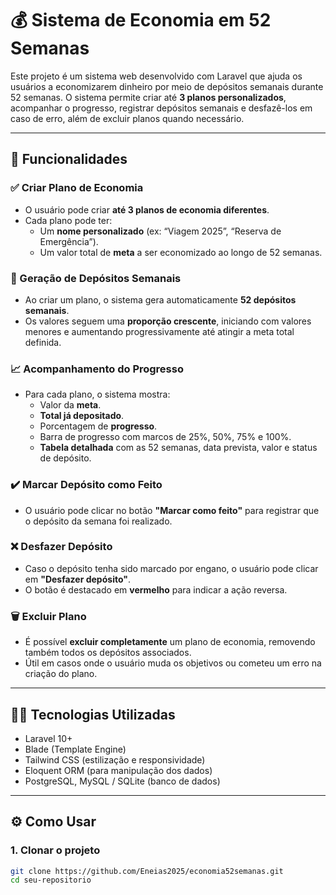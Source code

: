 # 💰 Sistema de Economia em 52 Semanas

Este projeto é um sistema web desenvolvido com Laravel que ajuda os usuários a economizarem dinheiro por meio de depósitos semanais durante 52 semanas. O sistema permite criar até **3 planos personalizados**, acompanhar o progresso, registrar depósitos semanais e desfazê-los em caso de erro, além de excluir planos quando necessário.

---

## 📌 Funcionalidades

### ✅ Criar Plano de Economia
- O usuário pode criar **até 3 planos de economia diferentes**.
- Cada plano pode ter:
  - Um **nome personalizado** (ex: “Viagem 2025”, “Reserva de Emergência”).
  - Um valor total de **meta** a ser economizado ao longo de 52 semanas.

### 📅 Geração de Depósitos Semanais
- Ao criar um plano, o sistema gera automaticamente **52 depósitos semanais**.
- Os valores seguem uma **proporção crescente**, iniciando com valores menores e aumentando progressivamente até atingir a meta total definida.

### 📈 Acompanhamento do Progresso
- Para cada plano, o sistema mostra:
  - Valor da **meta**.
  - **Total já depositado**.
  - Porcentagem de **progresso**.
  - Barra de progresso com marcos de 25%, 50%, 75% e 100%.
  - **Tabela detalhada** com as 52 semanas, data prevista, valor e status de depósito.

### ✔️ Marcar Depósito como Feito
- O usuário pode clicar no botão **"Marcar como feito"** para registrar que o depósito da semana foi realizado.

### ❌ Desfazer Depósito
- Caso o depósito tenha sido marcado por engano, o usuário pode clicar em **"Desfazer depósito"**.
- O botão é destacado em **vermelho** para indicar a ação reversa.

### 🗑️ Excluir Plano
- É possível **excluir completamente** um plano de economia, removendo também todos os depósitos associados.
- Útil em casos onde o usuário muda os objetivos ou cometeu um erro na criação do plano.

---

## 🧑‍💻 Tecnologias Utilizadas

- Laravel 10+
- Blade (Template Engine)
- Tailwind CSS (estilização e responsividade)
- Eloquent ORM (para manipulação dos dados)
- PostgreSQL, MySQL / SQLite (banco de dados)

---

## ⚙️ Como Usar

### 1. Clonar o projeto
```bash
git clone https://github.com/Eneias2025/economia52semanas.git
cd seu-repositorio